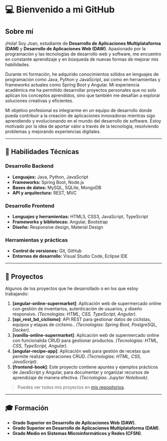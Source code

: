 # 💻 Bienvenido a mi GitHub

## Sobre mí

¡Hola! Soy Joan, estudiante de **Desarrollo de Aplicaciones Multiplataforma (DAM)** y **Desarrollo de Aplicaciones Web (DAW)**. Apasionado por la programación y las tecnologías de desarrollo web y software, me encuentro en constante aprendizaje y en búsqueda de nuevas formas de mejorar mis habilidades.  

Durante mi formación, he adquirido conocimientos sólidos en lenguajes de programación como Java, Python y JavaScript, así como en herramientas y frameworks actuales como Spring Boot y Angular. Mi experiencia académica me ha permitido desarrollar proyectos personales que no solo aplican los conceptos aprendidos, sino que también me desafían a explorar soluciones creativas y eficientes.  

Mi objetivo profesional es integrarme en un equipo de desarrollo donde pueda contribuir a la creación de aplicaciones innovadoras mientras sigo aprendiendo y evolucionando en el mundo del desarrollo de software. Estoy motivado por la idea de aportar valor a través de la tecnología, resolviendo problemas y mejorando experiencias digitales.  

---

## 🌟 Habilidades Técnicas

### Desarrollo Backend
- **Lenguajes:** Java, Python, JavaScript  
- **Frameworks:** Spring Boot, Node.js  
- **Bases de datos:** MySQL, SQLite, MongoDB  
- **API y arquitectura:** REST, MVC  

### Desarrollo Frontend
- **Lenguajes y herramientas:** HTML5, CSS3, JavaScript, TypeScript  
- **Frameworks y bibliotecas:** Angular, Bootstrap  
- **Diseño:** Responsive design, Material Design  

### Herramientas y prácticas
- **Control de versiones:** Git, GitHub  
- **Entornos de desarrollo:** Visual Studio Code, Eclipse IDE  

---

## 📂 Proyectos

Algunos de los proyectos que he desarrollado o en los que estoy trabajando:

1. **[angular-online-supermarket]**: Aplicación web de supermercado online con gestión de inventarios, autenticación de usuarios, y diseño responsivo. *(Tecnologías: HTML, CSS, TypeScript, Angular)*.
2. **[api_rest_bd_ciclismo]**: API REST para gestionar datos de ciclistas, equipos y etapas de ciclismo.. *(Tecnologías: Spring Boot, PostgreSQL, Docker)*.
3. **[vanilla-online-supermarket]**: Aplicación web de supermercado online con funcionalida CRUD para gestionar productos. *(Tecnologías: HTML, CSS, TypeScript, Angular)*.  
4. **[angular-recipe-app]**: Aplicación web para gestión de recetas que permite realizar operaciones CRUD. *(Tecnologías: HTML, CSS, JavaScript)*.   
5. **[frontend-book]**: Este proyecto contiene apuntes y ejemplos prácticos de JavaScript y Angular, para documentar y organizar recursos de aprendizaje de manera efectiva. *(Tecnologías: Jupyter Notebook)*.  

> Puedes ver todos mis proyectos en [mis repositorios](https://github.com/bena-sudo?tab=repositories).  

---

## 🎓 Formación

- **Grado Superior en Desarrollo de Aplicaciones Web (DAW)**.  
- **Grado Superior en Desarrollo de Aplicaciones Multiplataforma (DAM)**.  
- **Grado Medio en Sistemas Microinformáticos y Redes (CFSN)**.  
